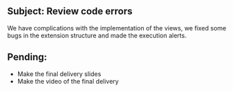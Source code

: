 ## Subject: Review code errors

We have complications with the implementation of the views, we fixed some bugs in the extension structure and made the execution alerts.

## Pending:

 + Make the final delivery slides
 + Make the video of the final delivery